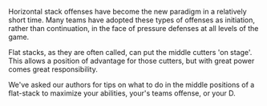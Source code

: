 Horizontal stack offenses have become the new paradigm in a relatively
short time. Many teams have adopted these types of offenses as
initiation, rather than continuation, in the face of pressure defenses
at all levels of the game.

Flat stacks, as they are often called, can put the middle cutters 'on
stage'. This allows a position of advantage for those cutters, but with
great power comes great responsibility.

We've asked our authors for tips on what to do in the middle positions
of a flat-stack to maximize your abilities, your's teams offense, or
your D.
